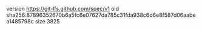 version https://git-lfs.github.com/spec/v1
oid sha256:87896352670b6a5fc6e07627da785c31fda938c6d6e8f587d06aabea1485798c
size 3825
